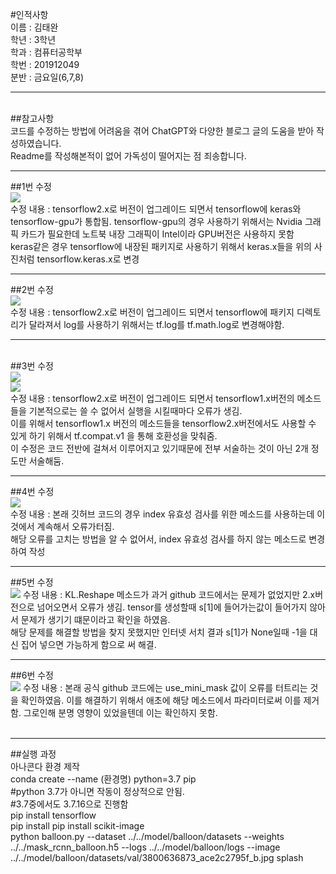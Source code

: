 #인적사항<br>
이름 : 김태완<br>
학년 : 3학년<br>
학과 : 컴퓨터공학부<br>
학번 : 201912049<br>
분반 : 금요일(6,7,8)<br>
<hr>
<br>
##참고사항<br>
코드를 수정하는 방법에 어려움을 겪어 ChatGPT와 다양한 블로그 글의 도움을 받아 작성하였습니다.
<br>
Readme를 작성해본적이 없어 가독성이 떨어지는 점 죄송합니다.<br>
<hr>
##1번 수정<br>
<img src = "https://github.com/programofktw/OpenSW_Balloon/assets/100819044/8f2c9228-1220-493c-913b-e6876b441a79">
<br>
수정 내용 : tensorflow2.x로 버전이 업그레이드 되면서 tensorflow에 keras와 tensorflow-gpu가 통합됨.
tensorflow-gpu의 경우 사용하기 위해서는 Nvidia 그래픽 카드가 필요한데
노트북 내장 그래픽이 Intel이라 GPU버전은 사용하지 못함
<br>
keras같은 경우 tensorflow에 내장된 패키지로 사용하기 위해서
keras.x들을 위의 사진처럼
tensorflow.keras.x로 변경
<hr>
##2번 수정<br>
<img src = "https://github.com/programofktw/OpenSW_Balloon/assets/100819044/b9c7fc8d-4dad-4c37-bfc9-5fc803065615">
<br>
수정 내용 : tensorflow2.x로 버전이 업그레이드 되면서 tensorflow에 패키지 디렉토리가 달라져서
log를 사용하기 위해서는 tf.log를 tf.math.log로 변경해야함.
<hr><br>
##3번 수정<br>
<img src = "https://github.com/programofktw/OpenSW_Balloon/assets/100819044/7417d241-8001-4b08-a6bd-0a46e0b2d9ac">
<br>
<img src = "https://github.com/programofktw/OpenSW_Balloon/assets/100819044/70300d1e-1b35-4c82-b949-4edb920dd8d2">
<br>
수정 내용 : tensorflow2.x로 버전이 업그레이드 되면서 tensorflow1.x버전의 메소드들을 기본적으로는 쓸 수 없어서
실행을 시킬때마다 오류가 생김.<br>
이를 위해서 tensorflow1.x 버전의 메소드들을 tensorflow2.x버전에서도 사용할 수 있게 하기 위해서
tf.compat.v1 을 통해 호환성을 맞춰줌.
<br>
이 수정은 코드 전반에 걸쳐서 이루어지고 있기때문에 전부 서술하는 것이 아닌 2개 정도만 서술해둠.

<hr>
##4번 수정<br>
<img src = "https://github.com/programofktw/OpenSW_Balloon/assets/100819044/92ad43da-dc05-47ba-85d3-b91493fe7e11">
<br>
수정 내용 : 본래 깃허브 코드의 경우 index 유효성 검사를 위한 메소드를 사용하는데 이것에서 계속해서 오류가터짐.
<br>
해당 오류를 고치는 방법을 알 수 없어서, index 유효성 검사를 하지 않는 메소드로 변경하여 작성
<hr>
##5번 수정<br>
<img src = "https://github.com/programofktw/OpenSW_Balloon/assets/100819044/f3366161-85d1-47e5-9c16-0d4d36ee658a">
수정 내용 : KL.Reshape 메소드가 과거 github 코드에서는 문제가 없었지만 2.x버전으로 넘어오면서 오류가 생김.
tensor를 생성할때 s[1]에 들어가는값이 들어가지 않아서 문제가 생기기 떄문이라고 확인을 하였음.
<br>
해당 문제를 해결할 방법을 찾지 못했지만 인터넷 서치 결과
s[1]가 None일때 -1을 대신 집어 넣으면 가능하게 함으로 써 해결.
<hr>
##6번 수정<br>
<img src = "https://github.com/programofktw/OpenSW_Balloon/assets/100819044/55e166de-d082-4f15-b877-fb13b90d11db">
수정 내용 : 본래 공식 github 코드에는 use_mini_mask 값이 오류를 터트리는 것을 확인하였음.
이를 해결하기 위해서 애초에 해당 메소드에서 파라미터로써 이를 제거함.
그로인해 분명 영향이 있었을텐데 이는 확인하지 못함.
<br>
<br>
<hr>
##실행 과정<br>
아나콘다 환경 제작<br>
conda create --name (환경명) python=3.7 pip
<br>
#python 3.7가 아니면 작동이 정상적으로 안됨.<br>
#3.7중에서도 3.7.16으로 진행함<br>
pip install tensorflow<br>
pip install pip install scikit-image<br>
python balloon.py --dataset ../../model/balloon/datasets --weights ../../mask_rcnn_balloon.h5 --logs ../../model/balloon/logs --image ../../model/balloon/datasets/val/3800636873_ace2c2795f_b.jpg splash<br>
